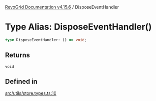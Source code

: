 [RevoGrid Documentation v4.15.6](README.md) / DisposeEventHandler

# Type Alias: DisposeEventHandler()

```ts
type DisposeEventHandler: () => void;
```

## Returns

`void`

## Defined in

[src/utils/store.types.ts:10](https://github.com/revolist/revogrid/blob/8ab186c1ae2faee97d25784acff6dbf4187524f8/src/utils/store.types.ts#L10)
